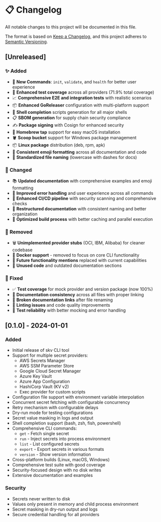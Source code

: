 # 📋 **Changelog**

All notable changes to this project will be documented in this file.

The format is based on [Keep a Changelog](https://keepachangelog.com/en/1.0.0/),
and this project adheres to [Semantic Versioning](https://semver.org/spec/v2.0.0.html).

## [Unreleased]

### ✨ **Added**

- 🎯 **New Commands**: `init`, `validate`, and `health` for better user experience
- 🧪 **Enhanced test coverage** across all providers (71.9% total coverage)
- 📈 **Comprehensive E2E and integration tests** with realistic scenarios
- 📦 **Enhanced GoReleaser** configuration with multi-platform support
- 🔧 **Shell completion** scripts generation for all major shells
- 📋 **SBOM generation** for supply chain security compliance
- ✍️ **Package signing** with Cosign for enhanced security
- 🍺 **Homebrew tap** support for easy macOS installation
- 🪣 **Scoop bucket** support for Windows package management
- 📦 **Linux package** distribution (deb, rpm, apk)
- 🎨 **Consistent emoji formatting** across all documentation and code
- 📁 **Standardized file naming** (lowercase with dashes for docs)

### 🔄 **Changed**

- 📚 **Updated documentation** with comprehensive examples and emoji formatting
- 🔧 **Improved error handling** and user experience across all commands
- 🚀 **Enhanced CI/CD pipeline** with security scanning and comprehensive checks
- 📝 **Restructured documentation** with consistent naming and better organization
- 🎯 **Optimized build process** with better caching and parallel execution

### 🧹 **Removed**

- 🗑️ **Unimplemented provider stubs** (OCI, IBM, Alibaba) for cleaner codebase
- 🐳 **Docker support** - removed to focus on core CLI functionality
- 📝 **Future functionality mentions** replaced with current capabilities
- 🧽 **Unused code** and outdated documentation sections

### 🐛 **Fixed**

- ✅ **Test coverage** for mock provider and version package (now 100%)
- 📖 **Documentation consistency** across all files with proper linking
- 🔗 **Broken documentation links** after file renaming
- 🔧 **Linting issues** and code quality improvements
- 🧪 **Test reliability** with better mocking and error handling

## [0.1.0] - 2024-01-01

### Added

- Initial release of skv CLI tool
- Support for multiple secret providers:
  - AWS Secrets Manager
  - AWS SSM Parameter Store
  - Google Cloud Secret Manager
  - Azure Key Vault
  - Azure App Configuration
  - HashiCorp Vault (KV v2)
  - Exec provider for custom scripts
- Configuration file support with environment variable interpolation
- Concurrent secret fetching with configurable concurrency
- Retry mechanism with configurable delays
- Dry-run mode for testing configurations
- Secret value masking in logs and output
- Shell completion support (bash, zsh, fish, powershell)
- Comprehensive CLI commands:
  - `get` - Fetch single secret
  - `run` - Inject secrets into process environment
  - `list` - List configured secrets
  - `export` - Export secrets in various formats
  - `version` - Show version information
- Cross-platform builds (Linux, macOS, Windows)
- Comprehensive test suite with good coverage
- Security-focused design with no disk writes
- Extensive documentation and examples

### Security

- Secrets never written to disk
- Values only present in memory and child process environment
- Secret masking in dry-run output and logs
- Secure credential handling for all providers
